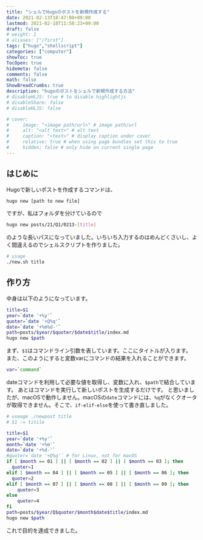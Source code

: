 ```yaml
---
title: "シェルでHugoのポストを新規作成する"
date: 2021-02-13T18:47:00+09:00
lastmod: 2021-02-18T11:58:23+09:00
draft: false
# weight: 1
# aliases: ["/first"]
tags: ["hugo","shellscript"]
categories: ["computer"]
showToc: true
TocOpen: true
hidemeta: false
comments: false
math: false
ShowBreadCrumbs: true
description: "hugoのポストをシェルで新規作成する方法"
# disableHLJS: true # to disable highlightjs
# disableShare: false
# disableHLJS: false

# cover:
#     image: "<image path/url>" # image path/url
#     alt: "<alt text>" # alt text
#     caption: "<text>" # display caption under cover
#     relative: true # when using page bundles set this to true
#     hidden: false # only hide on current single page
---
```

## はじめに
Hugoで新しいポストを作成するコマンドは、
```sh
hugo new [path to new file]
```
ですが、私はフォルダを分けているので
```sh
hugo new posts/21/Q1/0213-[title]
```
のような長いパスになっていました。いちいち入力するのはめんどくさいし、よく間違えるのでシェルスクリプトを作りました。
```sh
# usage
./new.sh title
```

## 作り方
中身は以下のようになっています。
```sh
title=$1
year=`date '+%y'`
quoter=`date '+Q%q'`
date=`date '+%m%d-'`
path=posts/$year/$quoter/$date$title/index.md
hugo new $path
```
まず、`$1`はコマンドライン引数を表しています。ここにタイトルが入ります。  
また、このようにすると変数varにコマンドの結果を入れることができます。
```sh
var=`command`
```
dateコマンドを利用して必要な値を取得し、変数に入れ、`$path`で結合しています。
あとはコマンドを実行して新しいポストを生成するだけです。
と思いましたが、macOSで動作しません。macOSの`date`コマンドには、`%q`がなくクオータが取得できません。そこで、`if-elif-else`を使って書き直しました。
```sh
# useage ./newpost title
# $1 := titile

title=$1
year=`date '+%y'`
month=`date '+%m'`
date=`date '+%d-'`
#quoter=`date '+Q%q'` # for Linux, not for macOS
if [ $month == 01 ] || [ $month == 02 ] || [ $month == 03 ]; then
  quoter=1
elif [ $month == 04 ] || [ $month == 05 ] || [ $month == 06 ]; then
  quoter=2
elif [ $month == 07 ] || [ $month == 08 ] || [ $month == 09 ]; then
    quoter=3
else
    quoter=4
fi
path=posts/$year/Q$quoter/$month$date$title/index.md
hugo new $path
```
これで目的を達成できました。